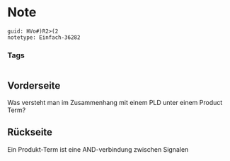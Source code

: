 # Note
```
guid: HVo#)R2>(2
notetype: Einfach-36282
```

### Tags
```
```

## Vorderseite
Was versteht man im Zusammenhang mit einem PLD unter einem Product Term?

## Rückseite
Ein Produkt-Term ist eine AND-verbindung zwischen Signalen
